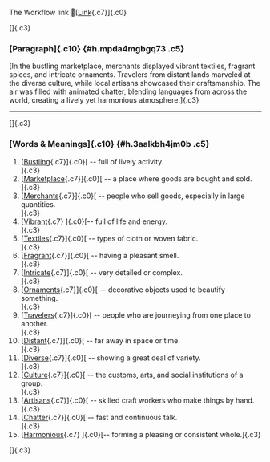 The Workflow link
👏[[Link](https://www.google.com/url?q=http://www.google.com&sa=D&source=editors&ust=1755838419137960&usg=AOvVaw0MWP5rkQuMMemK4TYhZWSn){.c7}]{.c0}

[]{.c3}

### [Paragraph]{.c10} {#h.mpda4mgbgq73 .c5}

[In the bustling marketplace, merchants displayed vibrant textiles,
fragrant spices, and intricate ornaments. Travelers from distant lands
marveled at the diverse culture, while local artisans showcased their
craftsmanship. The air was filled with animated chatter, blending
languages from across the world, creating a lively yet harmonious
atmosphere.]{.c3}

------------------------------------------------------------------------

[]{.c3}

### [Words & Meanings]{.c10} {#h.3aalkbh4jm0b .c5}

1.  [[Bustling](https://www.google.com/url?q=http://www.google.com&sa=D&source=editors&ust=1755838419138644&usg=AOvVaw1SR8N4-wnszaByFafqVkWu){.c7}]{.c0}[ --
    full of lively activity.\
    ]{.c3}
2.  [[Marketplace](https://www.google.com/url?q=http://www.google.com&sa=D&source=editors&ust=1755838419138780&usg=AOvVaw2352S9K8ZMqU62qfhnwiHs){.c7}]{.c0}[ --
    a place where goods are bought and sold.\
    ]{.c3}
3.  [[Merchants](https://www.google.com/url?q=http://www.google.com&sa=D&source=editors&ust=1755838419138951&usg=AOvVaw16sA6u0kV_wgIx5NhpyL1b){.c7}]{.c0}[ --
    people who sell goods, especially in large quantities.\
    ]{.c3}
4.  [[Vibrant](https://www.google.com/url?q=http://www.google.com&sa=D&source=editors&ust=1755838419139098&usg=AOvVaw1uZrdN9KJI8WT4_2EWUBQ_){.c7}
    ]{.c0}[-- full of life and energy.\
    ]{.c3}
5.  [[Textiles](https://www.google.com/url?q=http://www.google.com&sa=D&source=editors&ust=1755838419139219&usg=AOvVaw1buTFQ6fORejO15X6-UH_o){.c7}]{.c0}[ --
    types of cloth or woven fabric.\
    ]{.c3}
6.  [[Fragrant](https://www.google.com/url?q=http://www.google.com&sa=D&source=editors&ust=1755838419139341&usg=AOvVaw1HepCJqCmM3rI8dBam_Tpa){.c7}]{.c0}[ --
    having a pleasant smell.\
    ]{.c3}
7.  [[Intricate](https://www.google.com/url?q=http://www.google.com&sa=D&source=editors&ust=1755838419139450&usg=AOvVaw26BgaVgfHgabXCSTSEWWR1){.c7}]{.c0}[ --
    very detailed or complex.\
    ]{.c3}
8.  [[Ornaments](https://www.google.com/url?q=http://www.google.com&sa=D&source=editors&ust=1755838419139569&usg=AOvVaw1dJARb7R5MnW8dGKRGkUzi){.c7}]{.c0}[ --
    decorative objects used to beautify something.\
    ]{.c3}
9.  [[Travelers](https://www.google.com/url?q=http://www.google.com&sa=D&source=editors&ust=1755838419139709&usg=AOvVaw39FnyG0bJceXtcUH5IIaiW){.c7}]{.c0}[ --
    people who are journeying from one place to another.\
    ]{.c3}
10. [[Distant](https://www.google.com/url?q=http://www.google.com&sa=D&source=editors&ust=1755838419139855&usg=AOvVaw0dwgJFeSX8IDYPfTmPkQyc){.c7}]{.c0}[ --
    far away in space or time.\
    ]{.c3}
11. [[Diverse](https://www.google.com/url?q=http://www.google.com&sa=D&source=editors&ust=1755838419139963&usg=AOvVaw3gl4mChA0zCEa9nwzSg1fF){.c7}]{.c0}[ --
    showing a great deal of variety.\
    ]{.c3}
12. [[Culture](https://www.google.com/url?q=http://www.google.com&sa=D&source=editors&ust=1755838419140075&usg=AOvVaw0rR6-sR8sYW_fZMD11Pdze){.c7}]{.c0}[ --
    the customs, arts, and social institutions of a group.\
    ]{.c3}
13. [[Artisans](https://www.google.com/url?q=http://www.google.com&sa=D&source=editors&ust=1755838419140205&usg=AOvVaw1WSquc8TtO5QH-x-mcCCI6){.c7}]{.c0}[ --
    skilled craft workers who make things by hand.\
    ]{.c3}
14. [[Chatter](https://www.google.com/url?q=http://www.google.com&sa=D&source=editors&ust=1755838419140330&usg=AOvVaw0b6A2KGP6ksnbEBNzC3xTm){.c7}]{.c0}[ --
    fast and continuous talk.\
    ]{.c3}
15. [[Harmonious](https://www.google.com/url?q=http://www.google.com&sa=D&source=editors&ust=1755838419140451&usg=AOvVaw28ughxVw_09D7zC_s_np3I){.c7}
    ]{.c0}[-- forming a pleasing or consistent whole.]{.c3}

[]{.c3}
